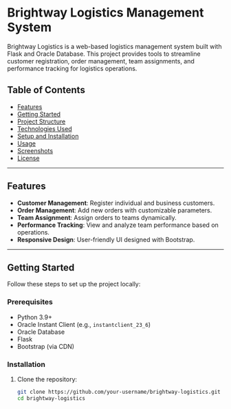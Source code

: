 # Brightway Logistics Management System

Brightway Logistics is a web-based logistics management system built with Flask and Oracle Database. This project provides tools to streamline customer registration, order management, team assignments, and performance tracking for logistics operations.

## Table of Contents

- [Features](#features)
- [Getting Started](#getting-started)
- [Project Structure](#project-structure)
- [Technologies Used](#technologies-used)
- [Setup and Installation](#setup-and-installation)
- [Usage](#usage)
- [Screenshots](#screenshots)
- [License](#license)

---

## Features

- **Customer Management**: Register individual and business customers.
- **Order Management**: Add new orders with customizable parameters.
- **Team Assignment**: Assign orders to teams dynamically.
- **Performance Tracking**: View and analyze team performance based on operations.
- **Responsive Design**: User-friendly UI designed with Bootstrap.

---

## Getting Started

Follow these steps to set up the project locally:

### Prerequisites

- Python 3.9+
- Oracle Instant Client (e.g., `instantclient_23_6`)
- Oracle Database
- Flask
- Bootstrap (via CDN)

### Installation

1. Clone the repository:
   ```bash
   git clone https://github.com/your-username/brightway-logistics.git
   cd brightway-logistics
